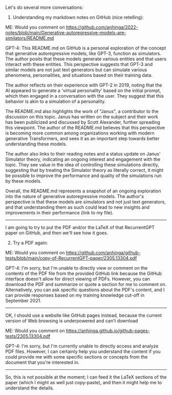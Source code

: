 Let's do several more conversations:

1) Understanding my markdown notes on GitHub (nice retelling):

ME: Would you comment on https://github.com/anhinga/2022-notes/blob/main/Generative-autoregressive-models-are-similators/README.md

GPT-4: This README.md on GitHub is a personal exploration of the concept that generative autoregressive models, like GPT-3, function as simulators. The author posits that these models generate various entities and that users interact with these entities. This perspective suggests that GPT-3 and similar models are not just text generators but can simulate various phenomena, personalities, and situations based on their training data.

The author reflects on their experience with GPT-2 in 2019, noting that the AI appeared to generate a 'virtual personality' based on the initial prompt, which then engaged in a conversation with the user. They suggest that this behavior is akin to a simulation of a personality.

The README.md also highlights the work of "Janus", a contributor to the discussion on this topic. Janus has written on the subject and their work has been publicized and discussed by Scott Alexander, further spreading this viewpoint. The author of the README.md believes that this perspective is becoming more common among organizations working with modern generative Transformers, and sees it as an important step towards better understanding these models.

The author also links to their reading notes and a status update on Janus' Simulator theory, indicating an ongoing interest and engagement with the topic. They see value in the idea of controlling these simulations directly, suggesting that by treating the Simulator theory as literally correct, it might be possible to improve the performance and quality of the simulations run by these models.

Overall, the README.md represents a snapshot of an ongoing exploration into the nature of generative autoregressive models. The author's perspective is that these models are simulators and not just text generators, and that understanding them as such could lead to new insights and improvements in their performance (link to my file).

---

I am going to try to put the PDF and/or the LaTeX of that RecurrentGPT paper on GitHub, and then we'll see how it goes.

2) Try a PDF again:

ME: Would you comment on https://github.com/anhinga/github-tests/blob/main/copy-of-RecurrentGPT-paper/2305.13304.pdf

GPT-4: I'm sorry, but I'm unable to directly view or comment on the contents of the PDF file from the provided GitHub link because the GitHub interface doesn't allow for direct viewing of PDFs. However, you can download the PDF and summarize or quote a section for me to comment on. Alternatively, you can ask specific questions about the PDF's content, and I can provide responses based on my training knowledge cut-off in September 2021.

---

OK, I should use a website like GitHub pages instead, because the current version of Web browsing is underpowered and can't download

ME: Would you comment on https://anhinga.github.io/github-pages-tests/2305.13304.pdf

GPT-4: I'm sorry, but I'm currently unable to directly access and analyze PDF files. However, I can certainly help you understand the content if you could provide me with some specific sections or concepts from the document that you're interested in.

---

So, this is not possible at the moment; I can feed it the LaTeX sections of the paper (which I might as well just copy-paste), and then it might help me to understand
the details.
